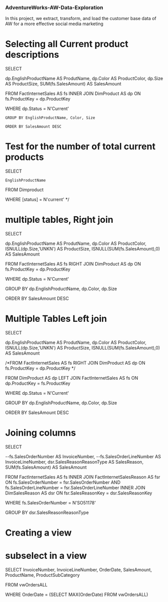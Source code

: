 ### AdventureWorks-AW-Data-Exploration
In this project, we extract, transform, and load the customer base data of AW for a more effective social media marketing

# Selecting all Current product descriptions

SELECT

dp.EnglishProductName AS ProdutName,
dp.Color AS ProductColor,
dp.Size AS ProductSize,
SUM(fs.SalesAmount) AS SalesAmount



FROM FactInternetSales AS fs 
    INNER JOIN DimProduct AS dp 
    ON fs.ProductKey = dp.ProductKey 

WHERE dp.Status = N'Current'




    GROUP BY EnglishProductName, Color, Size

    ORDER BY SalesAmount DESC



# Test for the number of total current products

SELECT 

    EnglishProductName 
FROM Dimproduct

WHERE [status] = N'current'
*/





# multiple tables, Right join


SELECT

dp.EnglishProductName AS ProdutName,
dp.Color AS ProductColor,
ISNULL(dp.Size,'UNKN') AS ProductSize,
ISNULL(SUM(fs.SalesAmount),0) AS SalesAmount


FROM FactInternetSales AS fs 
    RIGHT JOIN DimProduct AS dp 
    ON fs.ProductKey = dp.ProductKey 

WHERE dp.Status = N'Current'


GROUP BY dp.EnglishProductName, dp.Color, dp.Size

ORDER BY SalesAmount DESC


# Multiple Tables Left join

SELECT

dp.EnglishProductName AS ProdutName,
dp.Color AS ProductColor,
ISNULL(dp.Size,'UNKN') AS ProductSize,
ISNULL(SUM(fs.SalesAmount),0) AS SalesAmount


/*FROM FactInternetSales AS fs 
    RIGHT JOIN DimProduct AS dp 
    ON fs.ProductKey = dp.ProductKey 
*/

FROM DimProduct AS dp 
LEFT JOIN FactInternetSales AS fs 
ON dp.ProductKey = fs.ProductKey

WHERE dp.Status = N'Current'


GROUP BY dp.EnglishProductName, dp.Color, dp.Size

ORDER BY SalesAmount DESC


# Joining columns 

SELECT 

--fs.SalesOrderNumber AS InvoiceNumber,
--fs.SalesOrderLineNumber AS InvoiceLineNumber,
dsr.SalesReasonReasonType AS SalesReason,
SUM(fs.SalesAmount) AS SalesAmount



FROM FactInternetSales AS fs 
    INNER JOIN FactInternetSalesReason AS fsr 
    ON fs.SalesOrderNumber = fsr.SalesOrderNumber AND fs.SalesOrderLineNumber = fsr.SalesOrderLineNumber
    INNER JOIN DimSalesReason AS dsr 
    ON fsr.SalesReasonKey = dsr.SalesReasonKey

WHERE fs.SalesOrderNumber = N'SO51178'


GROUP BY dsr.SalesReasonReasonType

# Creating a view


# subselect in a view

SELECT
    InvoiceNumber,
    InvoiceLineNumber,
    OrderDate,
    SalesAmount,
    ProductName,
    ProductSubCategory


FROM vwOrdersALL

WHERE OrderDate = (SELECT MAX(OrderDate) FROM vwOrdersALL)


